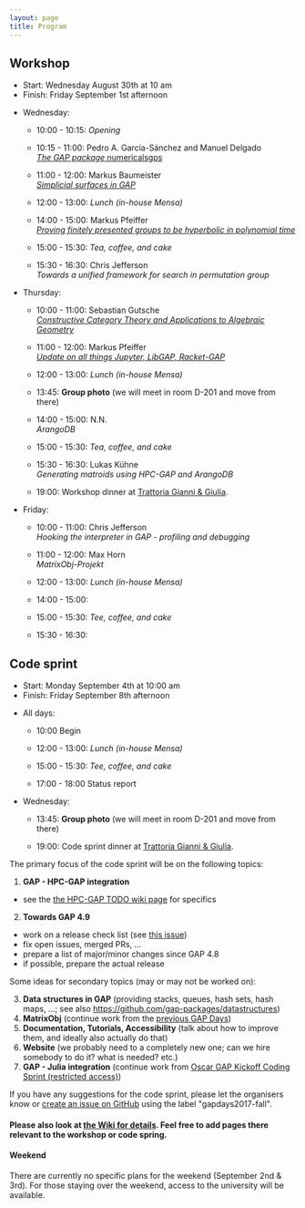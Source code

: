 ```yaml
---
layout: page
title: Program
---
```



## Workshop
* Start: Wednesday August 30th at 10 am
* Finish: Friday September 1st afternoon

- Wednesday:
  - 10:00 - 10:15: *Opening*
  - 10:15 - 11:00:
                   Pedro A. García-Sánchez and Manuel Delgado <br>
                   [*The GAP package* numericalsgps](/gapdays2017-fall/abstracts/numericalsgps)
  - 11:00 - 12:00:
                    Markus Baumeister <br>
                   [*Simplicial surfaces in GAP*](/gapdays2017-fall/SimplicialSurfaces.pdf)

  - 12:00 - 13:00: *Lunch (in-house Mensa)*
  
  - 14:00 - 15:00:
                   Markus Pfeiffer <br>
                   [*Proving finitely presented groups to be hyperbolic in polynomial time*](/gapdays2017-fall/abstracts/FP)
  - 15:00 - 15:30: *Tea, coffee, and cake*
  - 15:30 - 16:30:
                   Chris Jefferson <br>
                   *Towards a unified framework for search in permutation group*

- Thursday:
  - 10:00 - 11:00:
                   Sebastian Gutsche <br>
                   [*Constructive Category Theory and Applications to Algebraic Geometry*](/gapdays2017-fall/abstracts/CAP)
  - 11:00 - 12:00:
                    Markus Pfeiffer <br>
                   [*Update on all things Jupyter, LibGAP, Racket-GAP*](/gapdays2017-fall/abstracts/Jupyter)

  - 12:00 - 13:00: *Lunch (in-house Mensa)*
  
  - 13:45:         __Group photo__ (we will meet in room D-201 and move from there)
  
  - 14:00 - 15:00:
                   N.N. <br>
                   *ArangoDB*
  - 15:00 - 15:30: *Tea, coffee, and cake*
  - 15:30 - 16:30:
                   Lukas Kühne <br>
                   *Generating matroids using HPC-GAP and ArangoDB*

  - 19:00:         Workshop dinner at [Trattoria Gianni & Giulia](http://trattoria-gianni-giulia.de/?page_id=35).
		   
- Friday:
  - 10:00 - 11:00:
                   Chris Jefferson <br>
                   *Hooking the interpreter in GAP - profiling and debugging*
  - 11:00 - 12:00:
                   Max Horn <br>
                   *MatrixObj-Projekt*

  - 12:00 - 13:00: *Lunch (in-house Mensa)*
  
  - 14:00 - 15:00:
  - 15:00 - 15:30: *Tee, coffee, and cake*
  - 15:30 - 16:30:

<!--
The focus of the workshop will be on presenting research and development related to GAP. __Please submit proposals__ (e.g., topics you want to see covered, or title of a talk you could give) to the organisers (<gapdays2017-fall@gapdays.de>).
-->

## Code sprint
* Start: Monday September 4th at 10:00 am
* Finish: Friday September 8th afternoon

- All days:
  - 10:00 Begin
  
  - 12:00 - 13:00: *Lunch (in-house Mensa)*
  
  - 15:00 - 15:30: *Tee, coffee, and cake*

  - 17:00 - 18:00 Status report

- Wednesday:
  - 13:45:         __Group photo__ (we will meet in room D-201 and move from there)
  
  - 19:00:         Code sprint dinner at [Trattoria Gianni & Giulia](http://trattoria-gianni-giulia.de/?page_id=35).

The primary focus of the code sprint will be on the following topics:

1. __GAP - HPC-GAP integration__
  - see the [the HPC-GAP TODO wiki page](https://github.com/gap-system/gap/wiki/HPC-GAP-TODO) for specifics
2. __Towards GAP 4.9__
  - work on a release check list (see [this issue](https://github.com/gap-system/gap/issues/1477))
  - fix open issues, merged PRs, ...
  - prepare a list of major/minor changes since GAP 4.8
  - if possible, prepare the actual release

Some ideas for secondary topics (may or may not be worked on):

3. __Data structures in GAP__ (providing stacks, queues, hash sets, hash maps, ...; see also <https://github.com/gap-packages/datastructures>)
4. __MatrixObj__ (continue work from the [previous GAP Days](http://gapdays.de/gapdays2017-spring/10_topic/))
5. __Documentation, Tutorials, Accessibility__ (talk about how to improve them, and ideally also actually do that)
6. __Website__ (we probably need to a completely new one; can we hire somebody to do it? what is needed? etc.)
4. __GAP - Julia integration__ (continue work from [Oscar GAP Kickoff Coding Sprint (restricted access)](https://github.com/oscar-system/OSCAR/wiki/Oscar-GAP-Kickoff-Coding-Sprint))

If you have any suggestions for the code sprint, please let the organisers know or [create an issue on GitHub](https://github.com/gap-system/gap/issues) using the label "gapdays2017-fall".


#### Please also look at [the Wiki for details](https://github.com/gapdays/gapdays2017-fall/wiki). Feel free to add pages there relevant to the workshop or code spring.

#### Weekend
There are currently no specific plans for the weekend (September 2nd & 3rd). For those staying over the weekend, access to the university will be available.
